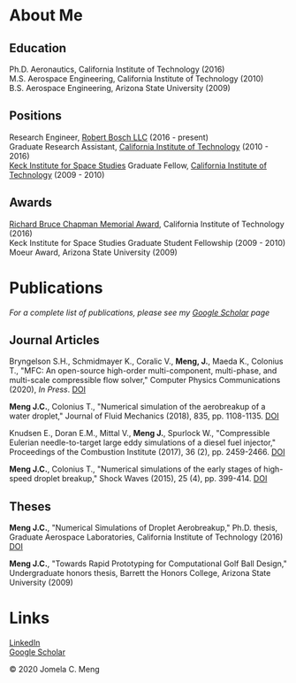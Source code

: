 # About Me
## Education
Ph.D. Aeronautics, California Institute of Technology (2016)  
M.S. Aerospace Engineering, California Institute of Technology (2010)  
B.S. Aerospace Engineering, Arizona State University (2009)   

## Positions
Research Engineer, [Robert Bosch LLC](https://www.bosch.com/research/) (2016 - present)  
Graduate Research Assistant, [California Institute of Technology](https://www.galcit.caltech.edu) (2010 - 2016)  
[Keck Institute for Space Studies](https://kiss.caltech.edu) Graduate Fellow, [California Institute of Technology](http://www.galcit.caltech.edu) (2009 - 2010)  
 
## Awards
[Richard Bruce Chapman Memorial Award](http://eas.caltech.edu/chapman), California Institute of Technology (2016)  
Keck Institute for Space Studies Graduate Student Fellowship (2009 - 2010)  
Moeur Award, Arizona State University (2009)  

# Publications
_For a complete list of publications, please see my [Google Scholar](https://scholar.google.com/citations?user=TrfuqIgAAAAJ&hl=en&oi=ao) page_

## Journal Articles

Bryngelson S.H., Schmidmayer K., Coralic V., **Meng, J.**, Maeda K., Colonius T., "MFC: An open-source high-order multi-component, multi-phase, and multi-scale compressible flow solver," Computer Physics Communications (2020), _In Press_. [DOI](https://doi.org/10.1016/j.cpc.2020.107396)

**Meng J.C.**, Colonius T., "Numerical simulation of the aerobreakup of a water droplet," Journal of Fluid Mechanics (2018), 835, pp. 1108-1135. [DOI](https://doi.org/10.1017/jfm.2017.804)

Knudsen E., Doran E.M., Mittal V., **Meng J.**, Spurlock W., "Compressible Eulerian needle-to-target large eddy simulations of a diesel fuel injector," Proceedings of the Combustion Institute (2017), 36 (2), pp. 2459-2466. [DOI](https://doi.org/10.1016/j.proci.2016.08.016)

**Meng J.C.**, Colonius T., "Numerical simulations of the early stages of high-speed droplet breakup," Shock Waves (2015), 25 (4), pp. 399-414. [DOI](https://doi.org/10.1007/s00193-014-0546-z)

## Theses

**Meng J.C.**, "Numerical Simulations of Droplet Aerobreakup," Ph.D. thesis, Graduate Aerospace Laboratories, California Institute of Technology (2016) [DOI](https://doi.org/10.7907/Z9KW5D09)

**Meng J.C.**, "Towards Rapid Prototyping for Computational Golf Ball Design," Undergraduate honors thesis, Barrett the Honors College, Arizona State University (2009)

# Links
[LinkedIn](https://www.linkedin.com/in/jomelameng/)  
[Google Scholar](https://scholar.google.com/citations?user=TrfuqIgAAAAJ&hl=en&oi=ao)


© 2020 Jomela C. Meng
